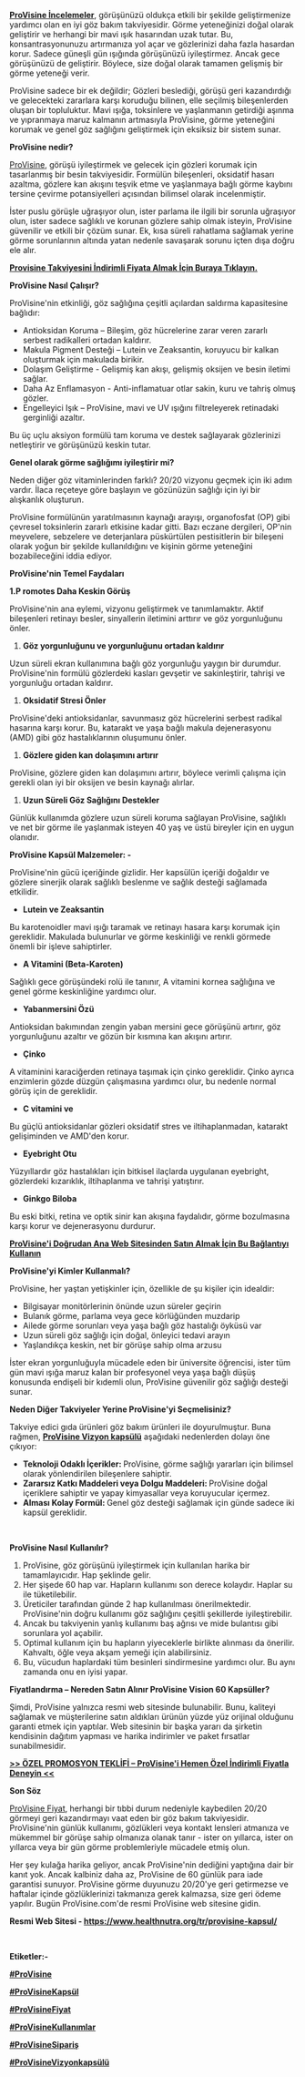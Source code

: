 <p><a href="https://www.healthnutra.org/tr/provisine-kapsul/"><strong>ProVisine İncelemeler</strong></a>, g&ouml;r&uuml;ş&uuml;n&uuml;z&uuml; olduk&ccedil;a etkili bir şekilde geliştirmenize yardımcı olan en iyi g&ouml;z bakım takviyesidir. G&ouml;rme yeteneğinizi doğal olarak geliştirir ve herhangi bir mavi ışık hasarından uzak tutar. Bu, konsantrasyonunuzu artırmanıza yol a&ccedil;ar ve g&ouml;zlerinizi daha fazla hasardan korur. Sadece g&uuml;neşli g&uuml;n ışığında g&ouml;r&uuml;ş&uuml;n&uuml;z&uuml; iyileştirmez. Ancak gece g&ouml;r&uuml;ş&uuml;n&uuml;z&uuml; de geliştirir. B&ouml;ylece, size doğal olarak tamamen gelişmiş bir g&ouml;rme yeteneği verir.</p>
<p>ProVisine sadece bir ek değildir; G&ouml;zleri beslediği, g&ouml;r&uuml;ş&uuml; geri kazandırdığı ve gelecekteki zararlara karşı koruduğu bilinen, elle se&ccedil;ilmiş bileşenlerden oluşan bir topluluktur. Mavi ışığa, toksinlere ve yaşlanmanın getirdiği aşınma ve yıpranmaya maruz kalmanın artmasıyla ProVisine, g&ouml;rme yeteneğini korumak ve genel g&ouml;z sağlığını geliştirmek i&ccedil;in eksiksiz bir sistem sunar.</p>
<p><strong>ProVisine nedir?</strong></p>
<p><a href="https://www.healthnutra.org/tr/provisine-kapsul/">ProVisine</a>, g&ouml;r&uuml;ş&uuml; iyileştirmek ve gelecek i&ccedil;in g&ouml;zleri korumak i&ccedil;in tasarlanmış bir besin takviyesidir. Form&uuml;l&uuml;n bileşenleri, oksidatif hasarı azaltma, g&ouml;zlere kan akışını teşvik etme ve yaşlanmaya bağlı g&ouml;rme kaybını tersine &ccedil;evirme potansiyelleri a&ccedil;ısından bilimsel olarak incelenmiştir.</p>
<p>İster puslu g&ouml;r&uuml;şle uğraşıyor olun, ister parlama ile ilgili bir sorunla uğraşıyor olun, ister sadece sağlıklı ve korunan g&ouml;zlere sahip olmak isteyin, ProVisine g&uuml;venilir ve etkili bir &ccedil;&ouml;z&uuml;m sunar. Ek, kısa s&uuml;reli rahatlama sağlamak yerine g&ouml;rme sorunlarının altında yatan nedenle savaşarak sorunu i&ccedil;ten dışa doğru ele alır.</p>
<p><a href="https://www.healthnutra.org/Buy-ProVisine"><strong>Provisine Takviyesini İndirimli Fiyata Almak İ&ccedil;in Buraya Tıklayın.</strong></a></p>
<p><strong>ProVisine Nasıl &Ccedil;alışır?</strong></p>
<p>ProVisine'nin etkinliği, g&ouml;z sağlığına &ccedil;eşitli a&ccedil;ılardan saldırma kapasitesine bağlıdır:</p>
<ul>
<li>Antioksidan Koruma &ndash; Bileşim, g&ouml;z h&uuml;crelerine zarar veren zararlı serbest radikalleri ortadan kaldırır.</li>
<li>Makula Pigment Desteği &ndash; Lutein ve Zeaksantin, koruyucu bir kalkan oluşturmak i&ccedil;in makulada birikir.</li>
<li>Dolaşım Geliştirme - Gelişmiş kan akışı, gelişmiş oksijen ve besin iletimi sağlar.</li>
<li>Daha Az Enflamasyon - Anti-inflamatuar otlar sakin, kuru ve tahriş olmuş g&ouml;zler.</li>
<li>Engelleyici Işık &ndash; ProVisine, mavi ve UV ışığını filtreleyerek retinadaki gerginliği azaltır.</li>
</ul>
<p>Bu &uuml;&ccedil; u&ccedil;lu aksiyon form&uuml;l&uuml; tam koruma ve destek sağlayarak g&ouml;zlerinizi netleştirir ve g&ouml;r&uuml;ş&uuml;n&uuml;z&uuml; keskin tutar.</p>
<p><strong>Genel olarak g&ouml;rme sağlığımı iyileştirir mi?</strong></p>
<p>Neden diğer g&ouml;z vitaminlerinden farklı? 20/20 vizyonu ge&ccedil;mek i&ccedil;in iki adım vardır. İlaca re&ccedil;eteye g&ouml;re başlayın ve g&ouml;z&uuml;n&uuml;z&uuml;n sağlığı i&ccedil;in iyi bir alışkanlık oluşturun.</p>
<p>ProVisine form&uuml;l&uuml;n&uuml;n yaratılmasının kaynağı arayışı, organofosfat (OP) gibi &ccedil;evresel toksinlerin zararlı etkisine kadar gitti. Bazı eczane dergileri, OP'nin meyvelere, sebzelere ve deterjanlara p&uuml;sk&uuml;rt&uuml;len pestisitlerin bir bileşeni olarak yoğun bir şekilde kullanıldığını ve kişinin g&ouml;rme yeteneğini bozabileceğini iddia ediyor.</p>
<p><strong>ProVisine'nin Temel Faydaları</strong></p>
<p><strong>1.P romotes Daha Keskin G&ouml;r&uuml;ş</strong></p>
<p>ProVisine'nin ana eylemi, vizyonu geliştirmek ve tanımlamaktır. Aktif bileşenleri retinayı besler, sinyallerin iletimini arttırır ve g&ouml;z yorgunluğunu &ouml;nler.</p>
<ol>
<li><strong>G&ouml;z yorgunluğunu ve yorgunluğunu ortadan kaldırır</strong></li>
</ol>
<p>Uzun s&uuml;reli ekran kullanımına bağlı g&ouml;z yorgunluğu yaygın bir durumdur. ProVisine'nin form&uuml;l&uuml; g&ouml;zlerdeki kasları gevşetir ve sakinleştirir, tahrişi ve yorgunluğu ortadan kaldırır.</p>
<ol>
<li><strong>Oksidatif Stresi &Ouml;nler</strong></li>
</ol>
<p>ProVisine'deki antioksidanlar, savunmasız g&ouml;z h&uuml;crelerini serbest radikal hasarına karşı korur. Bu, katarakt ve yaşa bağlı makula dejenerasyonu (AMD) gibi g&ouml;z hastalıklarının oluşumunu &ouml;nler.</p>
<ol>
<li><strong>G&ouml;zlere giden kan dolaşımını artırır</strong></li>
</ol>
<p>ProVisine, g&ouml;zlere giden kan dolaşımını artırır, b&ouml;ylece verimli &ccedil;alışma i&ccedil;in gerekli olan iyi bir oksijen ve besin kaynağı alırlar.</p>
<ol>
<li><strong>Uzun S&uuml;reli G&ouml;z Sağlığını Destekler</strong></li>
</ol>
<p>G&uuml;nl&uuml;k kullanımda g&ouml;zlere uzun s&uuml;reli koruma sağlayan ProVisine, sağlıklı ve net bir g&ouml;rme ile yaşlanmak isteyen 40 yaş ve &uuml;st&uuml; bireyler i&ccedil;in en uygun olanıdır.</p>
<p><strong>ProVisine Kaps&uuml;l Malzemeler: -</strong></p>
<p>ProVisine'nin g&uuml;c&uuml; i&ccedil;eriğinde gizlidir. Her kaps&uuml;l&uuml;n i&ccedil;eriği doğaldır ve g&ouml;zlere sinerjik olarak sağlıklı beslenme ve sağlık desteği sağlamada etkilidir.</p>
<ul>
<li><strong> Lutein ve Zeaksantin</strong></li>
</ul>
<p>Bu karotenoidler mavi ışığı taramak ve retinayı hasara karşı korumak i&ccedil;in gereklidir. Makulada bulunurlar ve g&ouml;rme keskinliği ve renkli g&ouml;rmede &ouml;nemli bir işleve sahiptirler.</p>
<ul>
<li><strong> A Vitamini (Beta-Karoten)</strong></li>
</ul>
<p>Sağlıklı gece g&ouml;r&uuml;ş&uuml;ndeki rol&uuml; ile tanınır, A vitamini kornea sağlığına ve genel g&ouml;rme keskinliğine yardımcı olur.</p>
<ul>
<li><strong> Yabanmersini &Ouml;z&uuml;</strong></li>
</ul>
<p>Antioksidan bakımından zengin yaban mersini gece g&ouml;r&uuml;ş&uuml;n&uuml; artırır, g&ouml;z yorgunluğunu azaltır ve g&ouml;z&uuml;n bir kısmına kan akışını artırır.</p>
<ul>
<li><strong> &Ccedil;inko</strong></li>
</ul>
<p>A vitaminini karaciğerden retinaya taşımak i&ccedil;in &ccedil;inko gereklidir. &Ccedil;inko ayrıca enzimlerin g&ouml;zde d&uuml;zg&uuml;n &ccedil;alışmasına yardımcı olur, bu nedenle normal g&ouml;r&uuml;ş i&ccedil;in de gereklidir.</p>
<ul>
<li><strong> C vitamini ve</strong></li>
</ul>
<p>Bu g&uuml;&ccedil;l&uuml; antioksidanlar g&ouml;zleri oksidatif stres ve iltihaplanmadan, katarakt gelişiminden ve AMD'den korur.</p>
<ul>
<li><strong> Eyebright Otu</strong></li>
</ul>
<p>Y&uuml;zyıllardır g&ouml;z hastalıkları i&ccedil;in bitkisel ila&ccedil;larda uygulanan eyebright, g&ouml;zlerdeki kızarıklık, iltihaplanma ve tahrişi yatıştırır.</p>
<ul>
<li><strong> Ginkgo Biloba</strong></li>
</ul>
<p>Bu eski bitki, retina ve optik sinir kan akışına faydalıdır, g&ouml;rme bozulmasına karşı korur ve dejenerasyonu durdurur.</p>
<p><a href="https://www.healthnutra.org/Buy-ProVisine"><strong>ProVisine'i Doğrudan Ana Web Sitesinden Satın Almak İ&ccedil;in Bu Bağlantıyı Kullanın</strong></a></p>
<p><strong>ProVisine'yi Kimler Kullanmalı?</strong></p>
<p>ProVisine, her yaştan yetişkinler i&ccedil;in, &ouml;zellikle de şu kişiler i&ccedil;in idealdir:</p>
<ul>
<li>Bilgisayar monit&ouml;rlerinin &ouml;n&uuml;nde uzun s&uuml;reler ge&ccedil;irin</li>
<li>Bulanık g&ouml;rme, parlama veya gece k&ouml;rl&uuml;ğ&uuml;nden muzdarip</li>
<li>Ailede g&ouml;rme sorunları veya yaşa bağlı g&ouml;z hastalığı &ouml;yk&uuml;s&uuml; var</li>
<li>Uzun s&uuml;reli g&ouml;z sağlığı i&ccedil;in doğal, &ouml;nleyici tedavi arayın</li>
<li>Yaşlandık&ccedil;a keskin, net bir g&ouml;r&uuml;şe sahip olma arzusu</li>
</ul>
<p>İster ekran yorgunluğuyla m&uuml;cadele eden bir &uuml;niversite &ouml;ğrencisi, ister t&uuml;m g&uuml;n mavi ışığa maruz kalan bir profesyonel veya yaşa bağlı d&uuml;ş&uuml;ş konusunda endişeli bir kıdemli olun, ProVisine g&uuml;venilir g&ouml;z sağlığı desteği sunar.</p>
<p><strong>Neden Diğer Takviyeler Yerine ProVisine'yi Se&ccedil;melisiniz?</strong></p>
<p>Takviye edici gıda &uuml;r&uuml;nleri g&ouml;z bakım &uuml;r&uuml;nleri ile doyurulmuştur. Buna rağmen, <a href="https://www.healthnutra.org/tr/provisine-kapsul/"><strong>ProVisine Vizyon kaps&uuml;l&uuml;</strong></a> aşağıdaki nedenlerden dolayı &ouml;ne &ccedil;ıkıyor:</p>
<ul>
<li><strong>Teknoloji Odaklı İ&ccedil;erikler: </strong>ProVisine, g&ouml;rme sağlığı yararları i&ccedil;in bilimsel olarak y&ouml;nlendirilen bileşenlere sahiptir.</li>
<li><strong>Zararsız Katkı Maddeleri veya Dolgu Maddeleri: </strong>ProVisine doğal i&ccedil;eriklere sahiptir ve yapay kimyasallar veya koruyucular i&ccedil;ermez.</li>
<li><strong>Alması Kolay Form&uuml;l: </strong>Genel g&ouml;z desteği sağlamak i&ccedil;in g&uuml;nde sadece iki kaps&uuml;l gereklidir.</li>
</ul>
<p>&nbsp;</p>
<p><strong>ProVisine Nasıl Kullanılır?</strong></p>
<ol>
<li>ProVisine, g&ouml;z g&ouml;r&uuml;ş&uuml;n&uuml; iyileştirmek i&ccedil;in kullanılan harika bir tamamlayıcıdır. Hap şeklinde gelir.</li>
<li>Her şişede 60 hap var. Hapların kullanımı son derece kolaydır. Haplar su ile t&uuml;ketilebilir.</li>
<li>&Uuml;reticiler tarafından g&uuml;nde 2 hap kullanılması &ouml;nerilmektedir. ProVisine'nin doğru kullanımı g&ouml;z sağlığını &ccedil;eşitli şekillerde iyileştirebilir.</li>
<li>Ancak bu takviyenin yanlış kullanımı baş ağrısı ve mide bulantısı gibi sorunlara yol a&ccedil;abilir.</li>
<li>Optimal kullanım i&ccedil;in bu hapların yiyeceklerle birlikte alınması da &ouml;nerilir. Kahvaltı, &ouml;ğle veya akşam yemeği i&ccedil;in alabilirsiniz.</li>
<li>Bu, v&uuml;cudun haplardaki t&uuml;m besinleri sindirmesine yardımcı olur. Bu aynı zamanda onu en iyisi yapar.</li>
</ol>
<p><strong>Fiyatlandırma &ndash; Nereden Satın Alınır ProVisine Vision 60 Kaps&uuml;ller?</strong></p>
<p>Şimdi, ProVisine yalnızca resmi web sitesinde bulunabilir. Bunu, kaliteyi sağlamak ve m&uuml;şterilerine satın aldıkları &uuml;r&uuml;n&uuml;n y&uuml;zde y&uuml;z orijinal olduğunu garanti etmek i&ccedil;in yaptılar. Web sitesinin bir başka yararı da şirketin kendisinin dağıtım yapması ve harika indirimler ve paket fırsatlar sunabilmesidir.</p>
<p><a href="https://www.healthnutra.org/Buy-ProVisine"><strong>&gt;&gt; &Ouml;ZEL PROMOSYON TEKLİFİ &ndash; ProVisine'i Hemen &Ouml;zel İndirimli Fiyatla Deneyin &lt;&lt;</strong></a></p>
<p><strong>Son S&ouml;z</strong></p>
<p><a href="https://www.healthnutra.org/tr/provisine-kapsul/">ProVisine Fiyat</a>, herhangi bir tıbbi durum nedeniyle kaybedilen 20/20 g&ouml;rmeyi geri kazandırmayı vaat eden bir g&ouml;z bakım takviyesidir. ProVisine'nin g&uuml;nl&uuml;k kullanımı, g&ouml;zl&uuml;kleri veya kontakt lensleri atmanıza ve m&uuml;kemmel bir g&ouml;r&uuml;şe sahip olmanıza olanak tanır - ister on yıllarca, ister on yıllarca veya bir g&uuml;n g&ouml;rme problemleriyle m&uuml;cadele etmiş olun.</p>
<p>Her şey kulağa harika geliyor, ancak ProVisine'nin dediğini yaptığına dair bir kanıt yok. Ancak kalbiniz daha az, ProVisine de 60 g&uuml;nl&uuml;k para iade garantisi sunuyor. ProVisine g&ouml;rme duyunuzu 20/20'ye geri getirmezse ve haftalar i&ccedil;inde g&ouml;zl&uuml;klerinizi takmanıza gerek kalmazsa, size geri &ouml;deme yapılır. Bug&uuml;n ProVisine.com'de resmi ProVisine web sitesine gidin.</p>
<p><strong>Resmi Web Sitesi - </strong><a href="https://www.healthnutra.org/tr/provisine-kapsul/"><strong>https://www.healthnutra.org/tr/provisine-kapsul/</strong></a></p>
<p>&nbsp;</p>
<p><strong>Etiketler:-</strong></p>
<p><a href="https://www.healthnutra.org/Buy-ProVisine"><strong>#ProVisine</strong></a></p>
<p><a href="https://www.healthnutra.org/Buy-ProVisine"><strong>#ProVisineKaps&uuml;l</strong></a></p>
<p><a href="https://www.healthnutra.org/Buy-ProVisine"><strong>#ProVisineFiyat</strong></a></p>
<p><a href="https://www.healthnutra.org/Buy-ProVisine"><strong>#ProVisineKullanımlar</strong></a></p>
<p><a href="https://www.healthnutra.org/Buy-ProVisine"><strong>#ProVisineSipariş</strong></a></p>
<p><a href="https://www.healthnutra.org/Buy-ProVisine"><strong>#ProVisineVizyonkaps&uuml;l&uuml;</strong></a></p>
<p><br /><br /><br /></p>

